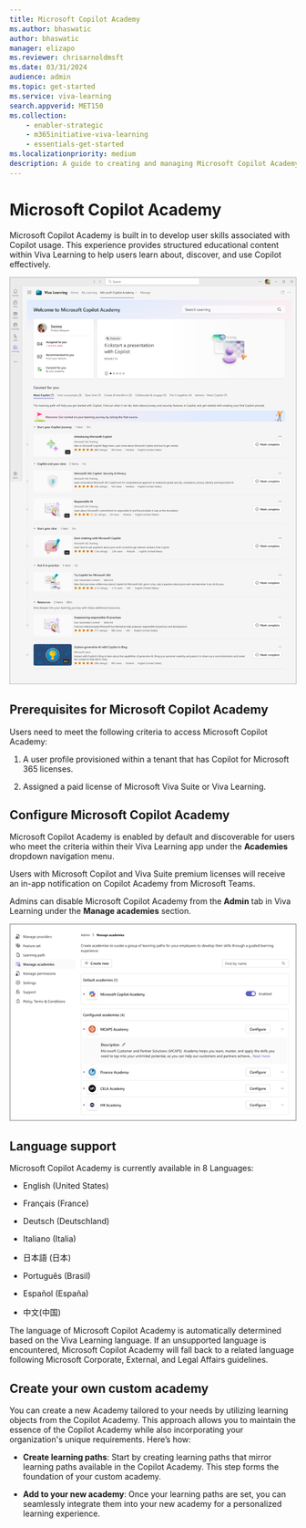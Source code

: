 ```yaml
---
title: Microsoft Copilot Academy
ms.author: bhaswatic
author: bhaswatic
manager: elizapo
ms.reviewer: chrisarnoldmsft
ms.date: 03/31/2024
audience: admin
ms.topic: get-started
ms.service: viva-learning
search.appverid: MET150
ms.collection: 
    - enabler-strategic
    - m365initiative-viva-learning
    - essentials-get-started
ms.localizationpriority: medium
description: A guide to creating and managing Microsoft Copilot Academy 
---
```




# Microsoft Copilot Academy 

Microsoft Copilot Academy is built in to develop user skills associated with Copilot usage. This experience provides structured educational content within Viva Learning to help users learn about, discover, and use Copilot effectively.  

![Screenshot of the Microsoft Copilot Academy home page.](../media/learning/academy-copilot-home-page.png)

## Prerequisites for Microsoft Copilot Academy

Users need to meet the following criteria to access Microsoft Copilot Academy:

1. A user profile provisioned within a tenant that has Copilot for Microsoft 365 licenses.  

2. Assigned a paid license of  Microsoft Viva Suite or Viva Learning.  

## Configure Microsoft Copilot Academy

Microsoft Copilot Academy is enabled by default and discoverable for users who meet the criteria within their Viva Learning app under the **Academies** dropdown navigation menu.

Users with Microsoft Copilot and Viva Suite premium licenses will receive an in-app notification on Copilot Academy from Microsoft Teams.

Admins can disable Microsoft Copilot Academy from the **Admin** tab in Viva Learning under the **Manage academies** section. 

![Screenshot of the Manage academies page in the admin tab.](../media/learning/academy-copilot-admin.png)

## Language support 

Microsoft Copilot Academy is currently available in 8 Languages: 

- English (United States)

- Français (France)

- Deutsch (Deutschland)

- Italiano (Italia)

- 日本語 (日本)

- Português (Brasil)

- Español (España)

- 中文(中国)

The language of Microsoft Copilot Academy is automatically determined based on the Viva Learning language. If an unsupported language is encountered, Microsoft Copilot Academy will fall back to a related language following Microsoft Corporate, External, and Legal Affairs guidelines.

## Create your own custom academy

You can create a new Academy tailored to your needs by utilizing learning objects from the Copilot Academy. This approach allows you to maintain the essence of the Copilot Academy while also incorporating your organization's unique requirements. Here’s how: 

- **Create learning paths**: Start by creating learning paths that mirror learning paths available in the Copilot Academy. This step forms the foundation of your custom academy. 

- **Add to your new academy**: Once your learning paths are set, you can seamlessly integrate them into your new academy for a personalized learning experience. 
